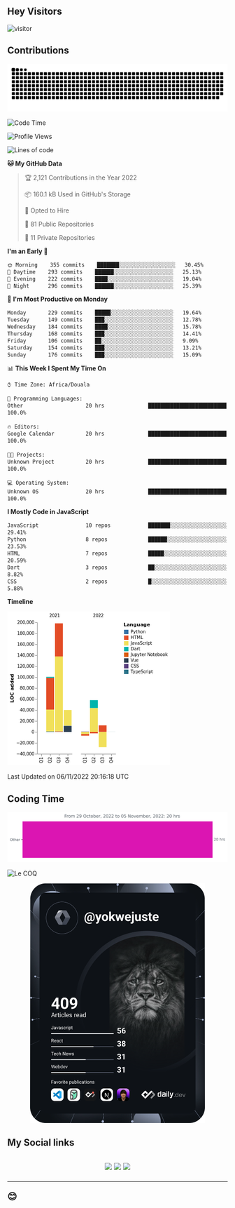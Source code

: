 ## Hey Visitors
![visitor](https://profile-counter.glitch.me/yokwejuste/count.svg)

## Contributions
<p align="center">
  <img src="https://raw.githubusercontent.com/yokwejuste/yokwejuste/output/github-contribution-grid-snake.svg" />
</p>

<!--START_SECTION:waka-->
![Code Time](http://img.shields.io/badge/Code%20Time-1%2C249%20hrs%2015%20mins-blue)

![Profile Views](http://img.shields.io/badge/Profile%20Views-14-blue)

![Lines of code](https://img.shields.io/badge/From%20Hello%20World%20I%27ve%20Written-372%20Thousand%20lines%20of%20code-blue)

**🐱 My GitHub Data** 

> 🏆 2,121 Contributions in the Year 2022
 > 
> 📦 160.1 kB Used in GitHub's Storage 
 > 
> 💼 Opted to Hire
 > 
> 📜 81 Public Repositories 
 > 
> 🔑 11 Private Repositories  
 > 
**I'm an Early 🐤** 

```text
🌞 Morning    355 commits    ███████░░░░░░░░░░░░░░░░░░   30.45% 
🌆 Daytime    293 commits    ██████░░░░░░░░░░░░░░░░░░░   25.13% 
🌃 Evening    222 commits    ████░░░░░░░░░░░░░░░░░░░░░   19.04% 
🌙 Night      296 commits    ██████░░░░░░░░░░░░░░░░░░░   25.39%

```
📅 **I'm Most Productive on Monday** 

```text
Monday       229 commits    █████░░░░░░░░░░░░░░░░░░░░   19.64% 
Tuesday      149 commits    ███░░░░░░░░░░░░░░░░░░░░░░   12.78% 
Wednesday    184 commits    ████░░░░░░░░░░░░░░░░░░░░░   15.78% 
Thursday     168 commits    ███░░░░░░░░░░░░░░░░░░░░░░   14.41% 
Friday       106 commits    ██░░░░░░░░░░░░░░░░░░░░░░░   9.09% 
Saturday     154 commits    ███░░░░░░░░░░░░░░░░░░░░░░   13.21% 
Sunday       176 commits    ███░░░░░░░░░░░░░░░░░░░░░░   15.09%

```


📊 **This Week I Spent My Time On** 

```text
⌚︎ Time Zone: Africa/Douala

💬 Programming Languages: 
Other                    20 hrs              █████████████████████████   100.0%

🔥 Editors: 
Google Calendar          20 hrs              █████████████████████████   100.0%

🐱‍💻 Projects: 
Unknown Project          20 hrs              █████████████████████████   100.0%

💻 Operating System: 
Unknown OS               20 hrs              █████████████████████████   100.0%

```

**I Mostly Code in JavaScript** 

```text
JavaScript               10 repos            ███████░░░░░░░░░░░░░░░░░░   29.41% 
Python                   8 repos             ██████░░░░░░░░░░░░░░░░░░░   23.53% 
HTML                     7 repos             █████░░░░░░░░░░░░░░░░░░░░   20.59% 
Dart                     3 repos             ██░░░░░░░░░░░░░░░░░░░░░░░   8.82% 
CSS                      2 repos             █░░░░░░░░░░░░░░░░░░░░░░░░   5.88%

```


**Timeline**

![Chart not found](https://raw.githubusercontent.com/yokwejuste/yokwejuste/master/charts/bar_graph.png) 


 Last Updated on 06/11/2022 20:16:18 UTC
<!--END_SECTION:waka-->

## Coding Time

[![wakatime-stats](https://github.com/yokwejuste/yokwejuste/blob/master/images/stat.svg)](https://wakatime.com/@yokwejuste)

![Le COQ](https://metrics.lecoq.io/yokwejuste/)
<p align="center">
  <a href="#"><img src="https://github.com/yokwejuste/yokwejuste/blob/master/devcard.svg" width="400" alt="Yonkeu K. Steve's Dev Card"/></a>
</p>
<h2>My Social links<h2>
<p align="center">
  <a href="https://twitter.com/yokwejuste"><img src="https://img.shields.io/badge/twitter-%231DA1F2.svg?style=for-the-badge&logo=Twitter&logoColor=white"></a>
  <a href="https://linkedin.com/in/yokwejuste"><img src="https://img.shields.io/badge/linkedin-%230077B5.svg?style=for-the-badge&logo=linkedin&logoColor=white"></a>
  <a href="https://instagram.com/yokwejuste0"><img src="https://img.shields.io/badge/instagram-%23E4405F.svg?style=for-the-badge&logo=Instagram&logoColor=white"></a>
</p>
<hr>
😊
